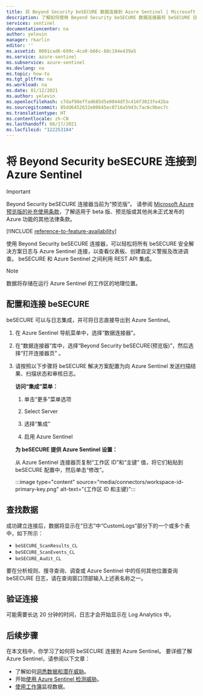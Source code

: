 ```yaml
---
title: 将 Beyond Security beSECURE 数据连接到 Azure Sentinel | Microsoft Docs
description: 了解如何使用 Beyond Security beSECURE 数据连接器将 beSECURE 日志提取到 Azure Sentinel。 在工作簿中查看 beSECURE 数据，创建警报，并改进调查。
services: sentinel
documentationcenter: na
author: yelevin
manager: rkarlin
editor: ''
ms.assetid: 0001cad6-699c-4ca9-b66c-80c194e439a5
ms.service: azure-sentinel
ms.subservice: azure-sentinel
ms.devlang: na
ms.topic: how-to
ms.tgt_pltfrm: na
ms.workload: na
ms.date: 01/12/2021
ms.author: yelevin
ms.openlocfilehash: c7daf98effad685d5e0044df3c416f3023fe42ba
ms.sourcegitcommit: 05dd6452632e00645ec0716a5943c7ac6c9bec7c
ms.translationtype: HT
ms.contentlocale: zh-CN
ms.lasthandoff: 08/17/2021
ms.locfileid: "122253184"
---
```

# <a name="connect-your-beyond-security-besecure-to-azure-sentinel"></a>将 Beyond Security beSECURE 连接到 Azure Sentinel

> [!IMPORTANT]
> Beyond Security beSECURE 连接器当前为“预览版”。 请参阅 [Microsoft Azure 预览版的补充使用条款](https://azure.microsoft.com/support/legal/preview-supplemental-terms/)，了解适用于 beta 版、预览版或其他尚未正式发布的 Azure 功能的其他法律条款。

[!INCLUDE [reference-to-feature-availability](includes/reference-to-feature-availability.md)]

使用 Beyond Security beSECURE 连接器，可以轻松将所有 beSECURE 安全解决方案日志与 Azure Sentinel 连接，以查看仪表板、创建自定义警报及改进调查。 beSECURE 和 Azure Sentinel 之间利用 REST API 集成。

> [!NOTE]
> 数据将存储在运行 Azure Sentinel 的工作区的地理位置。

## <a name="configure-and-connect-besecure"></a>配置和连接 beSECURE

beSECURE 可以与日志集成，并可将日志直接导出到 Azure Sentinel。

1. 在 Azure Sentinel 导航菜单中，选择“数据连接器”。

1. 在“数据连接器”库中，选择“Beyond Security beSECURE(预览版)”，然后选择“打开连接器页”  。

1. 请按照以下步骤将 beSECURE 解决方案配置为向 Azure Sentinel 发送扫描结果、扫描状态和审核日志。

    **访问“集成”菜单：**
    1. 单击“更多”菜单选项

    1. Select Server

    1. 选择“集成”

    1. 启用 Azure Sentinel 

    **为 beSECURE 提供 Azure Sentinel 设置：**

      从 Azure Sentinel 连接器页复制“工作区 ID”和“主键” 值，将它们粘贴到 beSECURE 配置中，然后单击“修改”。
      
      :::image type="content" source="media/connectors/workspace-id-primary-key.png" alt-text="{工作区 ID 和主键}":::

## <a name="find-your-data"></a>查找数据

成功建立连接后，数据将显示在“日志”中“CustomLogs”部分下的一个或多个表中，如下所示： 
  - `beSECURE_ScanResults_CL`
  - `beSECURE_ScanEvents_CL`
  - `beSECURE_Audit_CL`

要在分析规则、搜寻查询、调查或 Azure Sentinel 中的任何其他位置查询 beSECURE 日志，请在查询窗口顶部输入上述表名称之一。

## <a name="validate-connectivity"></a>验证连接
可能需要长达 20 分钟的时间，日志才会开始显示在 Log Analytics 中。

## <a name="next-steps"></a>后续步骤
在本文档中，你学习了如何将 beSECURE 连接到 Azure Sentinel。 要详细了解 Azure Sentinel，请参阅以下文章：
- 了解如何[洞悉数据和潜在威胁](get-visibility.md)。
- 开始[使用 Azure Sentinel 检测威胁](detect-threats-built-in.md)。
- [使用工作簿](monitor-your-data.md)监视数据。